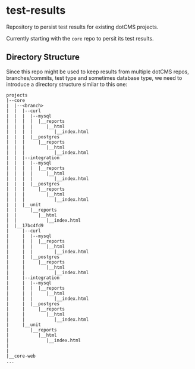 # test-results
Repository to persist test results for existing dotCMS projects.

Currently starting with the `core` repo to persit its test results.

## Directory Structure
Since this repo might be used to keep results from multiple dotCMS repos, branches/commits, test type and sometimes database type, we need to introduce a directory structure similar to this one:
```
projects
|--core
|  |--<branch>
|  |  |--curl
|  |  |  |--mysql
|  |  |  |  |__reports
|  |  |  |     |__html
|  |  |  |        |__index.html
|  |  |  |__postgres
|  |  |     |__reports
|  |  |        |__html
|  |  |           |__index.html
|  |  |--integration
|  |  |  |--mysql
|  |  |  |  |__reports
|  |  |  |     |__html
|  |  |  |        |__index.html
|  |  |  |__postgres
|  |  |     |__reports
|  |  |        |__html
|  |  |           |__index.html
|  |  |__unit
|  |     |__reports
|  |        |__html
|  |           |__index.html
|  |__17bc4fd9
|     |--curl
|     |  |--mysql
|     |  |  |__reports
|     |  |     |__html
|     |  |        |__index.html
|     |  |__postgres
|     |     |__reports
|     |        |__html
|     |           |__index.html
|     |--integration
|     |  |--mysql
|     |  |  |__reports
|     |  |     |__html
|     |  |        |__index.html
|     |  |__postgres
|     |     |__reports
|     |        |__html
|     |           |__index.html
|     |__unit
|        |__reports
|           |__html
|              |__index.html
|
|
|__core-web
...
```
